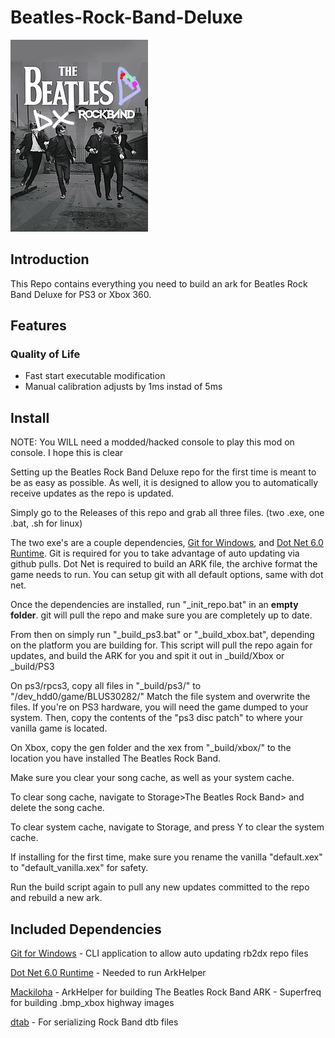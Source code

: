 # Beatles-Rock-Band-Deluxe

![Header Image](dependencies/header.png)

## Introduction

This Repo contains everything you need to build an ark for Beatles Rock Band Deluxe for PS3 or Xbox 360.

## Features

### Quality of Life
* Fast start executable modification
* Manual calibration adjusts by 1ms instad of 5ms

## Install

NOTE: You WILL need a modded/hacked console to play this mod on console. I hope this is clear


Setting up the Beatles Rock Band Deluxe repo for the first time is meant to be as easy as possible.
As well, it is designed to allow you to automatically receive updates as the repo is updated.

Simply go to the Releases of this repo and grab all three files. (two .exe, one .bat, .sh for linux)

The two exe's are a couple dependencies, [Git for Windows](https://gitforwindows.org/), and [Dot Net 6.0 Runtime](https://dotnet.microsoft.com/en-us/download/dotnet/6.0/runtime).
Git is required for you to take advantage of auto updating via github pulls. Dot Net is required to build an ARK file, the archive format the game needs to run.
You can setup git with all default options, same with dot net.

Once the dependencies are installed, run "_init_repo.bat" in an **empty folder**. git will pull the repo and make sure you are completely up to date.

From then on simply run "_build_ps3.bat" or "_build_xbox.bat", depending on the platform you are building for. This script will pull the repo again for updates, and build the ARK for you and spit it out in _build/Xbox or _build/PS3

On ps3/rpcs3, copy all files in "_build/ps3/" to "/dev_hdd0/game/BLUS30282/"
Match the file system and overwrite the files.
If you're on PS3 hardware, you will need the game dumped to your system.
Then, copy the contents of the "ps3 disc patch" to where your vanilla game is located.

On Xbox, copy the gen folder and the xex from "_build/xbox/" to the location you have installed The Beatles Rock Band.

Make sure you clear your song cache, as well as your system cache.

To clear song cache, navigate to Storage>The Beatles Rock Band> and delete the song cache.

To clear system cache, navigate to Storage, and press Y to clear the system cache.

If installing for the first time, make sure you rename the vanilla "default.xex" to "default_vanilla.xex" for safety.

Run the build script again to pull any new updates committed to the repo and rebuild a new ark.

## Included Dependencies

[Git for Windows](https://gitforwindows.org/) - CLI application to allow auto updating rb2dx repo files

[Dot Net 6.0 Runtime](https://dotnet.microsoft.com/en-us/download/dotnet/6.0/runtime) - Needed to run ArkHelper

[Mackiloha](https://github.com/PikminGuts92/Mackiloha) - ArkHelper for building The Beatles Rock Band ARK - Superfreq for building .bmp_xbox highway images

[dtab](https://github.com/mtolly/dtab) - For serializing Rock Band dtb files
